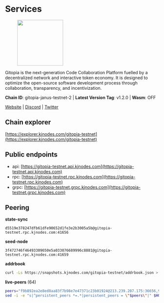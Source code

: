# Services

<figure><img src="https://raw.githubusercontent.com/kj89/testnet_manuals/main/pingpub/logos/gitopia.png" width="150" alt=""><figcaption></figcaption></figure>

Gitopia is the next-generation Code Collaboration Platform fuelled by  a decentralized network and interactive token economy. It is designed  to optimize the open-source software development process through  collaboration, transparency, and incentivization.

**Chain ID**: gitopia-janus-testnet-2 | **Latest Version Tag**: v1.2.0 | **Wasm**: OFF

[Website](https://gitopia.com/) | [Discord](https://discord.gg/hFTXCGNYDZ) | [Twitter](https://twitter.com/gitopiaDAO)




## Chain explorer
[https://explorer.kjnodes.com/gitopia-testnet](https://explorer.kjnodes.com/gitopia-testnet)

## Public endpoints

* api: [https://gitopia-testnet.api.kjnodes.com](https://gitopia-testnet.api.kjnodes.com)
* rpc: [https://gitopia-testnet.rpc.kjnodes.com](https://gitopia-testnet.rpc.kjnodes.com)
* grpc: [https://gitopia-testnet.grpc.kjnodes.com](https://gitopia-testnet.grpc.kjnodes.com)

## Peering

**state-sync**

```text
d5519e378247dfb61dfe90652d1fe3e2b3005a5b@gitopia-testnet.rpc.kjnodes.com:41656
```

**seed-node**

```text
3f472746f46493309650e5a033076689996c8881@gitopia-testnet.rpc.kjnodes.com:41659
```

**addrbook**
```bash
curl -Ls https://snapshots.kjnodes.com/gitopia-testnet/addrbook.json > $HOME/.gitopia/config/addrbook.json
```

**live-peers** (64)
```bash
peers="f9b892ea2e8ed8aa83f7b98e7e47371c23b01924@213.239.207.175:36656,936d87de95fac39f99fbf7b7ef7b9311a57bffd5@138.68.84.191:26656,d2975b49708dc92ee3b7da1d72e3eee3119d1d0c@167.86.105.216:656,5fa476e097bc0af605581b5fb905b10707c5762d@84.46.247.123:26656,f0a82f850a0da74c32836b125a52bdfd9a78fdd7@65.108.105.48:11356,6da2faa11e21db872cc64a975160a55b5fc9166d@149.102.128.203:26656,0c31077af45cb4f0424e58c91b0a917c36a90fd9@65.108.195.235:16656,3b0956b482f89b361dd350f1c6b3743096897446@65.108.124.219:35656,66f94651fb02f277c90c605a38df549d3c0a9269@75.119.151.217:26656,b443841c75ff451db6ca3c58c253db543dc86b68@185.244.181.103:26656,6eaed2ae1e4fdab63a492c55e7f465e0043b5b92@173.249.48.234:26656,c820e754c56b5455d64ab7685730c44a936d0833@154.38.165.129:26656,05182a9b6121c9fcbb493f9bb3843e20e076e479@38.242.231.113:656,d5519e378247dfb61dfe90652d1fe3e2b3005a5b@65.109.68.190:41656,38f4e436b28b05850fa9b67cadf0700123cec094@45.10.154.166:26656,5c58d5c43b0a93a28da0cd528af7921567a43921@146.190.34.12:41656,53b421af01f3260e949d6a9c2dc09e3b1dbf9fb6@109.205.181.30:41656,1989ced6b71ce676a5ab4d0586d85e38fd41fbd2@136.243.88.91:7070,730983044bcc3f8e688bc2436da8a171fd843922@154.12.243.189:656,5c2a752c9b1952dbed075c56c600c3a79b58c395@195.3.220.140:27036,5c2c2b27e1824097d4f5dc7a581a8d615923e76f@185.252.235.110:41656,e9e671e22d794a4f80e32133905c83585b057a5d@86.48.3.0:26656,ffb4f7d43d6449c292d4e60c8a48eb3d31c39691@38.242.139.100:656,ae5d5b47ea732ff509114f405967f61eb3d86ac6@75.119.146.171:656,6871aeacd353d66c38b1ebbf3b1ad244fa05e32b@167.86.84.125:26656,926b47f8d786e544ec3a9200c61b5b04729a9d57@199.175.98.127:41656,8e20add7ed774bfd8600c628bb8fce87bacb207b@194.163.143.98:26656,95fbdc6d62be17db6688222b15b57d3e795ed07a@167.86.84.102:656,399d4e19186577b04c23296c4f7ecc53e61080cb@34.87.157.137:26656,820024c34989e7605d9367847e1fc2d01ad763bd@65.109.92.235:30656,ed9e3ea0d633fa27690f5d4db039403bbb1aeba8@165.22.214.209:26656,15bb9edc16710d321163e7ef8b9a44959dd7e657@65.108.126.46:30656,12f6b84a23b054a6591c647c2a4456c40af65cce@5.9.147.22:24656,9bb344d83fc1fafc4bce6b8e4a95b82f37ac4f31@82.208.20.136:26656,bef920987c15fb3db45f17f1429d56d596074453@46.137.202.15:41656,9863c8928e26bd2528d5cac71c34548e57611570@81.0.218.37:41656,8e9c65f65157cd5540e94335ae068c4040cf9b3b@83.171.249.165:656,c78af3c8a2fa3d398dedb1ad9052eaf60dc27434@95.216.163.254:41656,5fb72a0bea398ce56fa20cd732623f98d774be7d@149.102.128.208:41656,b6651c7b043ef4bdccd7906b0f06de2bbdfe8a60@193.46.243.75:26656,007d2419fea80aee707d009af0153f5105c53379@38.242.139.164:656,2f0484f05aa2d58d91aa21ea7cb9ce81c2e207ea@85.239.240.187:26656,e511a5b55979b7d630f016e2b15b513690fd3e33@185.239.209.124:656,f0b8227e40f25eaec0e25b9e91ca199d2d9a1ecb@167.86.94.177:656,e365dee443363903f240c97cd554ed395c5019d3@194.163.184.47:26656,73de34b1d08fdd58b5a5c0ec6d2560310c1ebe90@38.242.151.86:26656,615b82e2721e06770a71ac3a0328d0e4f0eea0de@81.0.246.222:656,4e0e57bcac8aa2bc3188d5b7845eeee61a61f3f0@194.163.170.165:26656,61c85d47e1dd86d5a5849450b849078d4d13184b@85.239.244.123:26656,e1ab0573d55ff92fad55d2929e353904f1bbe36f@135.181.16.252:31656,04a4a968f62223ba4a4c498551e89cb8408008be@149.102.152.103:41656,93c4c73375b5f52020e7e7bd3f901ee28f07e6b7@109.123.243.66:41656,f97115243c6291081b546e8d59f51e5ecede4168@149.102.155.225:26656,995177c4b8c2b498de50483a614f9e30bf02e843@65.109.130.180:26656,5c74fe6868cda2003926c0a6299c9cebec5c4d1a@65.21.239.60:41656,7da6c90fe420bca73b5274884236134acf49d565@35.168.32.254:26656,deca8c5aed2d1e617789d80927394a1d4d1c7360@149.102.146.123:26656,3890db413da621f4d037b8eb9cc300765e8dbe82@143.110.172.70:26656,481189b7e246f6c824a969482446c49abbfe76b8@161.97.172.147:26656,1f7f58f130ea9c89be44fd60554d5e97da56c395@206.221.181.234:56656,59a99a10a28baeda8535598acef9abb706ec5dbc@45.85.249.132:656,df5c15eeaeecb2116ab947e10c065353d762f5ad@185.163.124.151:41656,b41dca4e44dd95115a4a57c4371cbbf6d2d8a07f@188.166.190.72:41656,ade4d8bc8cbe014af6ebdf3cb7b1e9ad36f412c0@176.9.82.221:11356"
sed -i -e "s|^persistent_peers *=.*|persistent_peers = \"$peers\"|" $HOME/.gitopia/config/config.toml
```
